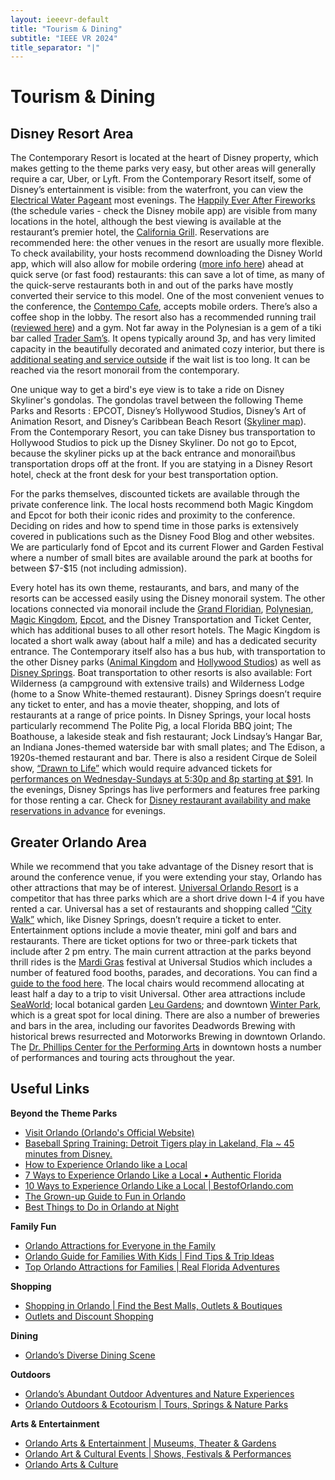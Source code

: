 ```yaml
---
layout: ieeevr-default
title: "Tourism & Dining"
subtitle: "IEEE VR 2024"
title_separator: "|"
---
```


<div>
    <h1>Tourism & Dining</h1>
    <h2>Disney Resort Area</h2>
    <p>
    The Contemporary Resort is located at the heart of Disney property, which makes getting to the theme parks very easy, but other areas will generally require a car, Uber, or Lyft. From the Contemporary Resort itself, some of Disney’s entertainment is visible: from the waterfront, you can view the <a href="https://disneyworld.disney.go.com/entertainment/magic-kingdom/electrical-water-pageant/" target="_blank">Electrical Water Pageant</a> most evenings. The <a href="https://disneyworld.disney.go.com/entertainment/magic-kingdom/happily-ever-after-fireworks/" target="_blank">Happily Ever After Fireworks</a> (the schedule varies - check the Disney mobile app) are visible from many locations in the hotel, although the best viewing is available at the restaurant’s premier hotel, the <a href="https://disneyworld.disney.go.com/dining/contemporary-resort/california-grill/" target="_blank">California Grill</a>. Reservations are recommended here: the other venues in the resort are usually more flexible. To check availability, your hosts recommend downloading the Disney World app, which will also allow for mobile ordering (<a href="https://disneyworld.disney.go.com/guest-services/mobile-food-orders/" target="_blank">more info here</a>) ahead at quick serve (or fast food) restaurants: this can save a lot of time, as many of the quick-serve restaurants both in and out of the parks have mostly converted their service to this model. One of the most convenient venues to the conference, the <a href="https://disneyworld.disney.go.com/dining/contemporary-resort/contempo-cafe/" target="_blank">Contempo Cafe</a>, accepts mobile orders. There’s also a coffee shop in the lobby. The resort also has a recommended running trail (<a href="https://thecastlerun.com/disney-running-trails-running-at-disneys-contemporary-resort-and-bay-lake-tower/">reviewed here</a>) and a gym. Not far away in the Polynesian is a gem of a tiki bar called <a href="https://disneyworld.disney.go.com/dining/polynesian-resort/trader-sams-grog-grotto/" target="_blank">Trader Sam’s</a>. It opens typically around 3p, and has very limited capacity in the beautifully decorated and animated cozy interior, but there is <a href="https://disneyworld.disney.go.com/dining/polynesian-resort/trader-sams-tiki-terrace/" target = "_blank">additional seating and service outside</a> if the wait list is too long. It can be reached via the resort monorail from the contemporary.
    </p>
    <p>
    One unique way to get a bird's eye view is to take a ride on <a hfre="https://disneyworld.disney.go.com/skyliner/" target="_blank">Disney Skyliner's</a> gondolas. The gondolas travel between the following Theme Parks and Resorts : EPCOT, Disney’s Hollywood Studios, Disney’s Art of Animation Resort, and Disney’s Caribbean Beach Resort (<a href="https://secure.cdn1.wdpromedia.com/dam/disney-world/guest-services/disney-skyliner/disney-skyliner-card-map-only.pdf" target="_blank">Skyliner map</a>).  From the Contemporary Resort, you can take Disney bus transportation to Hollywood Studios to pick up the Disney Skyliner. Do not go to Epcot, because the skyliner picks up at the back entrance and monorail\bus transportation drops off at the front. If you are statying in a Disney Resort hotel, check at the front desk for your best transportation option.
    </p>
    <p>
    For the parks themselves, discounted tickets are available through the private conference link. The local hosts recommend both Magic Kingdom and Epcot for both their iconic rides and proximity to the conference. Deciding on rides and how to spend time in those parks is extensively covered in publications such as the Disney Food Blog and other websites. We are particularly fond of Epcot and its current Flower and Garden Festival where a number of small bites are available around the park at booths for between $7-$15 (not including admission).
    </p>
    <p>
    Every hotel has its own theme, restaurants, and bars, and many of the resorts can be accessed easily using the Disney monorail system. The other locations connected via monorail include the <a href="https://disneyworld.disney.go.com/resorts/grand-floridian-resort-and-spa/" target="_blank">Grand Floridian</a>, <a href="https://disneyworld.disney.go.com/resorts/polynesian-resort/" target="_blank">Polynesian</a>, <a href="https://disneyworld.disney.go.com/destinations/magic-kingdom/" target="_blank">Magic Kingdom</a>, <a href="https://disneyworld.disney.go.com/destinations/epcot" target="_blank">Epcot</a>, and the Disney Transportation and Ticket Center, which has additional buses to all other resort hotels. The Magic Kingdom is located a short walk away (about half a mile) and has a dedicated security entrance. The Contemporary itself also has a bus hub, with transportation to the other Disney parks (<a href="https://disneyworld.disney.go.com/destinations/animal-kingdom" target="_blank">Animal Kingdom</a> and <a href="https://disneyworld.disney.go.com/destinations/hollywood-studios/" target="_blank">Hollywood Studios</a>) as well as <a href="https://disneyworld.disney.go.com/destinations/disney-springs/" target="_blank">Disney Springs</a>. Boat transportation to other resorts is also available: Fort Wilderness (a campground with extensive trails) and Wilderness Lodge (home to a Snow White-themed restaurant). Disney Springs doesn’t require any ticket to enter, and has a movie theater, shopping, and lots of restaurants at a range of price points. In Disney Springs, your local hosts particularly recommend The Polite Pig, a local Florida BBQ joint; The Boathouse, a lakeside steak and fish restaurant; Jock Lindsay’s Hangar Bar, an Indiana Jones-themed waterside bar with small plates; and The Edison, a 1920s-themed restaurant and bar. There is also a resident Cirque de Soleil show, <a href="https://www.cirquedusoleil.com/drawn-to-life" target="_blank">“Drawn to Life”</a> which would require advanced tickets for <a href="https://tickets.cirquedusoleil.com/shop/#/9c5fd8be-f26f-4942-b331-7a2a20d1fc09/shop/select?_ga=2.182794086.1190923684.1709650302-1705864185.1709650302&locale=en-US&skin=wdi" target="_blank">performances on Wednesday-Sundays at 5:30p and 8p starting at $91</a>. In the evenings, Disney Springs has live performers and features free parking for those renting a car. Check for <a href="https://disneyworld.disney.go.com/dining/" target="_blank">Disney restaurant availability and make reservations in advance</a> for evenings. 
    </p>    
    <h2>Greater Orlando Area</h2>
    <p>
    While we recommend that you take advantage of the Disney resort that is around the conference venue, if you were extending your stay, Orlando has other attractions that may be of interest. <a href="https://www.universalorlando.com/" target="_blank">Universal Orlando Resort</a> is a competitor that has three parks which are a short drive down I-4 if you have rented a car. Universal has a set of restaurants and shopping called <a href="https://www.universalorlando.com/web/en/us/theme-parks/citywalk" target="_blank">“City Walk”</a> which, like Disney Springs, doesn’t require a ticket to enter. Entertainment options include a movie theater, mini golf and bars and restaurants. There are ticket options for two or three-park tickets that include after 2 pm entry. The main current attraction at the parks beyond thrill rides is the <a href="https://www.universalorlando.com/web/en/us/things-to-do/events/mardi-gras" target="_blank">Mardi Gras</a> festival at Universal Studios which includes a number of featured food booths, parades, and decorations. You can find a <a href="https://orlandoinformer.com/universal/mardi-gras-exclusive-food-drinks/" target="_blank">guide to the food here</a>. The local chairs would recommend allocating at least half a day to a trip to visit Universal. Other area attractions include <a href="https://seaworld.com/" target="_blank">SeaWorld</a>; local botanical garden <a href="https://www.leugardens.org/" target="_blank">Leu Gardens</a>; and downtown <a href="https://www.parkavenuedistrict.com/" target="_blank">Winter Park</a>, which is a great spot for local dining. There are also a number of breweries and bars in the area, including our favorites Deadwords Brewing with historical brews resurrected and Motorworks Brewing in downtown Orlando. The <a href="https://www.drphillipscenter.org/" target="_blank">Dr. Phillips Center for the Performing Arts</a> in downtown hosts a number of performances and touring acts throughout the year.  
    </p>
    <p>
        <h2>Useful Links</h2>
        <div class="med">
            <strong>Beyond the Theme Parks</strong>
            <ul>
                <li><a href="https://www.visitorlando.com/" target="_blank">Visit Orlando (Orlando's Official Website)</a></li>
                <li><a href="https://www.mlb.com/tigers/spring-training" target="_blank">Baseball Spring Training: Detroit Tigers play in Lakeland, Fla ~ 45 minutes from Disney.</a></li>
                <li><a href="https://www.visitorlando.com/media/press-kits/post/how-to-experience-orlando-like-a-local/" target="_blank">How to Experience Orlando like a Local </a></li> 
                <li><a href="https://authenticflorida.com/things-to-do-in-orlando/" target="_blank">7 Ways to Experience Orlando Like a Local • Authentic Florida</a></li> 
                <li><a href="https://www.bestoforlando.com/articles/10-ways-to-experience-orlando-like-a-local/" target="_blank">10 Ways to Experience Orlando Like a Local | BestofOrlando.com</a></li>
                <li><a href="https://www.visitorlando.com/media/press-kits/post/the-grown-up-guide-to-fun-in-orlando/" target="_blank">The Grown-up Guide to Fun in Orlando </a></li>  
                <li><a href="https://authenticflorida.com/best-things-to-do-in-orlando-at-night/" target="_blank">Best Things to Do in Orlando at Night</a></li> 
            </ul>
            <strong>Family Fun</strong>
            <ul>
                <li><a href="https://www.visitorlando.com/media/press-kits/post/orlando-attractions/" target="_blank">Orlando Attractions for Everyone in the Family</a></li>       
                <li><a href="https://www.visitorlando.com/plan/resources/first-timer-guides/orlando-first-time-visitor-tips/families-with-kids/" target="_blank">Orlando Guide for Families With Kids | Find Tips & Trip Ideas </a></li>
                <li><a href="https://realfloridaadventures.com/top-orlando-attractions-for-families/" target="_blank">Top Orlando Attractions for Families | Real Florida Adventures </a></li>
            </ul>
            <strong>Shopping</strong>
            <ul> 
                <li><a href="https://www.visitorlando.com/things-to-do/shopping/" target="_blank">Shopping in Orlando | Find the Best Malls, Outlets & Boutiques </a></li> 
                <li><a href="https://www.visitorlando.com/things-to-do/shopping/outlets-and-discount/" target="_blank">Outlets and Discount Shopping</a></li>
            </ul>
            <strong>Dining</strong>
            <ul>
                <li><a href="https://www.visitorlando.com/media/press-kits/post/orlandos-diverse-dining-scene/" target="_blank">Orlando’s Diverse Dining Scene </a></li>
            </ul>
            <strong>Outdoors</strong>
            <ul>
                <li><a href="https://www.visitorlando.com/media/press-kits/post/orlando-outdoor-adventures/" target="_blank">Orlando’s Abundant Outdoor Adventures and Nature Experiences </a></li>    
                <li><a href="https://www.visitorlando.com/things-to-do/sports-and-outdoors/outdoors-and-ecotourism/" target="_blank">Orlando Outdoors & Ecotourism | Tours, Springs & Nature Parks </a></li>               
            </ul>
            <strong>Arts & Entertainment</strong>
            <ul>
                <li><a href="https://www.visitorlando.com/things-to-do/attractions/arts-and-entertainment/" target="_blank">Orlando Arts & Entertainment | Museums, Theater & Gardens </a></li>               
                <li><a href="https://www.visitorlando.com/events/arts-and-culture/" target="_blank">Orlando Art & Cultural Events | Shows, Festivals & Performances</a></li>              
                <li><a href="https://www.visitorlando.com/things-to-do/orlando-for-adults/top-arts-and-culture-for-adults/" target="_blank">Orlando Arts & Culture</a></li>   
            </ul>
        </div>
    </p>
</div>